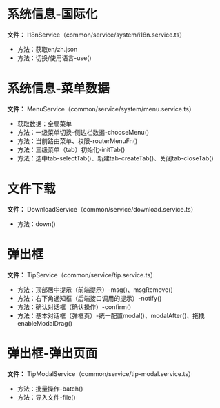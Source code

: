 # 系统信息-国际化
**文件：** I18nService（common/service/system/i18n.service.ts）
- 方法：获取en/zh.json
- 方法：切换/使用语言-use()


# 系统信息-菜单数据
**文件：** MenuService（common/service/system/menu.service.ts）
- 获取数据：全局菜单
- 方法：一级菜单切换-侧边栏数据-chooseMenu()
- 方法：当前路由菜单、权限-routerMenuFn()
- 方法：三级菜单（tab）初始化-initTab()
- 方法：选中tab-selectTab()、新建tab-createTab()、关闭tab-closeTab()

# 文件下载
**文件：** DownloadService（common/service/download.service.ts）
- 方法：down()

# 弹出框
**文件：** TipService（common/service/tip.service.ts）
- 方法：顶部居中提示（前端提示）-msg()、msgRemove()
- 方法：右下角通知框（后端接口调用的提示）-notify()
- 方法：确认对话框（确认操作）-confirm()
- 方法：基本对话框（弹框页）-统一配置modal()、modalAfter()、拖拽enableModalDrag()

# 弹出框-弹出页面
**文件：** TipModalService（common/service/tip-modal.service.ts）
- 方法：批量操作-batch()
- 方法：导入文件-file()
